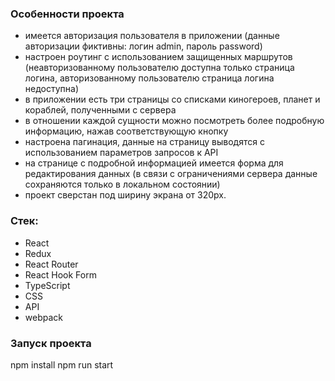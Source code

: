 ### Особенности проекта
- имеется авторизация пользователя в приложении (данные авторизации фиктивны: логин admin, пароль password)
- настроен роутинг с использованием защищенных маршрутов (неавторизованному пользователю доступна только страница логина, авторизованному пользователю страница логина недоступна)
- в приложении есть три страницы со списками киногероев, планет и кораблей, полученными с сервера
- в отношении каждой сущности можно посмотреть более подробную информацию, нажав соответствующую кнопку
- настроена пагинация, данные на страницу выводятся с использованием параметров запросов к API
- на странице с подробной информацией имеется форма для редактирования данных (в связи с ограничениями сервера данные сохраняются только в локальном состоянии)
- проект сверстан под ширину экрана от 320px.

### Стек:
- React
- Redux
- React Router
- React Hook Form
- TypeScript
- CSS
- API
- webpack

### Запуск проекта
npm install
npm run start